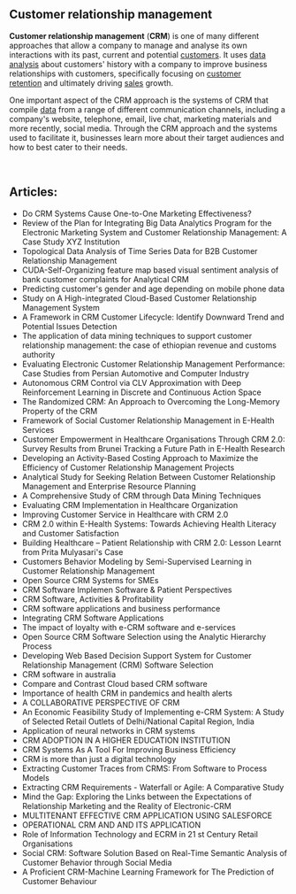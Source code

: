 <h2> Customer relationship management</h2>

<p><strong>Customer relationship management</strong>&nbsp;(<strong>CRM</strong>) is one of many different approaches that allow a company to manage and analyse its own interactions with its past, current and potential&nbsp;<a title="Customer" href="https://en.wikipedia.org/wiki/Customer">customers</a>.&nbsp;It uses&nbsp;<a title="Data analysis" href="https://en.wikipedia.org/wiki/Data_analysis">data analysis</a>&nbsp;about customers' history with a company to improve business relationships with customers, specifically focusing on&nbsp;<a title="Customer retention" href="https://en.wikipedia.org/wiki/Customer_retention">customer retention</a>&nbsp;and ultimately driving&nbsp;<a title="Sales" href="https://en.wikipedia.org/wiki/Sales">sales</a>&nbsp;growth.</p>
<p>One important aspect of the CRM approach is the systems of CRM that compile&nbsp;<a title="Data" href="https://en.wikipedia.org/wiki/Data">data</a>&nbsp;from a range of different communication channels, including a company's website, telephone, email, live chat, marketing materials and more recently, social media.&nbsp;Through the CRM approach and the systems used to facilitate it, businesses learn more about their target audiences and how to best cater to their needs.</p>
</br>

<h2> Articles: </h2>
<ul>

                             

 <li><a target="_blank" href="https://github.com/manjunath5496/CRM-Articles/blob/master/2crm(1).pdf" style="text-decoration:none;">Do CRM Systems Cause One-to-One
Marketing Effectiveness?</a></li>

 <li><a target="_blank" href="https://github.com/manjunath5496/CRM-Articles/blob/master/2crm(2).pdf" style="text-decoration:none;">Review of the Plan for Integrating Big Data Analytics Program for the Electronic Marketing System and Customer Relationship Management: A Case Study XYZ Institution</a></li>

<li><a target="_blank" href="https://github.com/manjunath5496/CRM-Articles/blob/master/2crm(3).pdf" style="text-decoration:none;">Topological Data Analysis of Time Series Data
for B2B Customer Relationship Management</a></li>
 <li><a target="_blank" href="https://github.com/manjunath5496/CRM-Articles/blob/master/2crm(4).pdf" style="text-decoration:none;">CUDA-Self-Organizing feature map based visual
sentiment analysis of bank customer complaints for Analytical CRM</a></li>                              
<li><a target="_blank" href="https://github.com/manjunath5496/CRM-Articles/blob/master/2crm(5).pdf" style="text-decoration:none;">Predicting customer's gender and age
depending on mobile phone data</a></li>
<li><a target="_blank" href="https://github.com/manjunath5496/CRM-Articles/blob/master/2crm(6).pdf" style="text-decoration:none;">Study on A High-integrated Cloud-Based Customer Relationship Management System</a></li>
 <li><a target="_blank" href="https://github.com/manjunath5496/CRM-Articles/blob/master/2crm(7).pdf" style="text-decoration:none;">A Framework in CRM Customer Lifecycle: Identify Downward Trend and Potential Issues Detection</a></li>

 <li><a target="_blank" href="https://github.com/manjunath5496/CRM-Articles/blob/master/2crm(8).pdf" style="text-decoration:none;"> The application of data mining techniques to support customer relationship management: the case of ethiopian revenue and customs authority </a></li>
   <li><a target="_blank" href="https://github.com/manjunath5496/CRM-Articles/blob/master/2crm(9).pdf" style="text-decoration:none;">Evaluating Electronic Customer Relationship Management Performance: Case Studies from Persian Automotive and Computer Industry</a></li>
  
   
 <li><a target="_blank" href="https://github.com/manjunath5496/CRM-Articles/blob/master/2crm(10).pdf" style="text-decoration:none;">Autonomous CRM Control via CLV Approximation with Deep Reinforcement Learning in Discrete and Continuous Action Space</a></li>                              
<li><a target="_blank" href="https://github.com/manjunath5496/CRM-Articles/blob/master/2crm(11).pdf" style="text-decoration:none;">The Randomized CRM: An Approach to Overcoming
the Long-Memory Property of the CRM</a></li>
<li><a target="_blank" href="https://github.com/manjunath5496/CRM-Articles/blob/master/2crm(12).pdf" style="text-decoration:none;">Framework of Social Customer Relationship
Management in E-Health Services</a></li>
<li><a target="_blank" href="https://github.com/manjunath5496/CRM-Articles/blob/master/2crm(13).pdf" style="text-decoration:none;">Customer Empowerment in Healthcare Organisations Through CRM 2.0: Survey Results from Brunei Tracking a Future Path in E-Health Research</a></li>

<li><a target="_blank" href="https://github.com/manjunath5496/CRM-Articles/blob/master/2crm(14).pdf" style="text-decoration:none;">Developing an Activity-Based Costing Approach to Maximize the Efficiency of Customer Relationship Management Projects</a></li>
                              
<li><a target="_blank" href="https://github.com/manjunath5496/CRM-Articles/blob/master/2crm(15).pdf" style="text-decoration:none;">Analytical Study for Seeking Relation Between
Customer Relationship Management and Enterprise Resource Planning</a></li>

<li><a target="_blank" href="https://github.com/manjunath5496/CRM-Articles/blob/master/2crm(16).pdf" style="text-decoration:none;">A Comprehensive Study of CRM through Data Mining Techniques</a></li>

  <li><a target="_blank" href="https://github.com/manjunath5496/CRM-Articles/blob/master/2crm(17).pdf" style="text-decoration:none;">Evaluating CRM Implementation in Healthcare Organization</a></li>   
  
<li><a target="_blank" href="https://github.com/manjunath5496/CRM-Articles/blob/master/2crm(18).pdf" style="text-decoration:none;">Improving Customer Service in Healthcare
with CRM 2.0</a></li> 

  
<li><a target="_blank" href="https://github.com/manjunath5496/CRM-Articles/blob/master/2crm(19).pdf" style="text-decoration:none;">CRM 2.0 within E-Health Systems:
Towards Achieving Health Literacy and Customer Satisfaction</a></li> 

<li><a target="_blank" href="https://github.com/manjunath5496/CRM-Articles/blob/master/2crm(20).pdf" style="text-decoration:none;">Building Healthcare – Patient Relationship with CRM 2.0: Lesson Learnt from Prita Mulyasari's Case</a></li>

<li><a target="_blank" href="https://github.com/manjunath5496/CRM-Articles/blob/master/2crm(21).pdf" style="text-decoration:none;">Customers Behavior Modeling by Semi-Supervised Learning in Customer Relationship Management</a></li>
<li><a target="_blank" href="https://github.com/manjunath5496/CRM-Articles/blob/master/2crm(22).pdf" style="text-decoration:none;">Open Source CRM Systems for SMEs </a></li> 
 
 
 <li><a target="_blank" href="https://github.com/manjunath5496/CRM-Articles/blob/master/2crm(23).pdf" style="text-decoration:none;">CRM Software Implemen Software & Patient Perspectives</a></li> 

<li><a target="_blank" href="https://github.com/manjunath5496/CRM-Articles/blob/master/2crm(24).pdf" style="text-decoration:none;">CRM Software, Activities & Profitability</a></li>

<li><a target="_blank" href="https://github.com/manjunath5496/CRM-Articles/blob/master/2crm(25).pdf" style="text-decoration:none;">CRM software applications and business performance</a></li>
<li><a target="_blank" href="https://github.com/manjunath5496/CRM-Articles/blob/master/2crm(26).pdf" style="text-decoration:none;">Integrating CRM Software Applications </a></li> 
 
 <li><a target="_blank" href="https://github.com/manjunath5496/CRM-Articles/blob/master/2crm(27).pdf" style="text-decoration:none;">The impact of loyalty with e-CRM software and e-services</a></li> 

<li><a target="_blank" href="https://github.com/manjunath5496/CRM-Articles/blob/master/2crm(28).pdf" style="text-decoration:none;">Open Source CRM Software Selection using the Analytic Hierarchy Process</a></li>

<li><a target="_blank" href="https://github.com/manjunath5496/CRM-Articles/blob/master/2crm(29).pdf" style="text-decoration:none;">Developing Web Based Decision Support System for Customer Relationship Management (CRM) Software Selection</a></li>
<li><a target="_blank" href="https://github.com/manjunath5496/CRM-Articles/blob/master/2crm(30).pdf" style="text-decoration:none;">CRM software in australia </a></li> 
 
 <li><a target="_blank" href="https://github.com/manjunath5496/CRM-Articles/blob/master/2crm(31).pdf" style="text-decoration:none;">Compare and Contrast Cloud based CRM software </a></li> 
 
 
 
 <li><a target="_blank" href="https://github.com/manjunath5496/CRM-Articles/blob/master/2crm(32).pdf" style="text-decoration:none;">Importance of health CRM in pandemics and health alerts</a></li> 

<li><a target="_blank" href="https://github.com/manjunath5496/CRM-Articles/blob/master/2crm(33).pdf" style="text-decoration:none;">A COLLABORATIVE PERSPECTIVE OF CRM</a></li>

<li><a target="_blank" href="https://github.com/manjunath5496/CRM-Articles/blob/master/2crm(34).pdf" style="text-decoration:none;">An Economic Feasibility Study of Implementing e-CRM System: A Study of Selected Retail Outlets of Delhi/National Capital Region, India</a></li>
<li><a target="_blank" href="https://github.com/manjunath5496/CRM-Articles/blob/master/2crm(35).pdf" style="text-decoration:none;">Application of neural networks in CRM systems </a></li> 
 
 <li><a target="_blank" href="https://github.com/manjunath5496/CRM-Articles/blob/master/2crm(36).pdf" style="text-decoration:none;">CRM ADOPTION IN A HIGHER EDUCATION INSTITUTION</a></li> 

<li><a target="_blank" href="https://github.com/manjunath5496/CRM-Articles/blob/master/2crm(37).pdf" style="text-decoration:none;">CRM Systems As A Tool For Improving Business Efficiency</a></li>

<li><a target="_blank" href="https://github.com/manjunath5496/CRM-Articles/blob/master/2crm(38).pdf" style="text-decoration:none;">CRM is more than just a digital technology</a></li>
<li><a target="_blank" href="https://github.com/manjunath5496/CRM-Articles/blob/master/2crm(39).pdf" style="text-decoration:none;">Extracting Customer Traces from CRMS: From Software to Process Models</a></li> 
 
 <li><a target="_blank" href="https://github.com/manjunath5496/CRM-Articles/blob/master/2crm(40).pdf" style="text-decoration:none;">Extracting CRM Requirements - Waterfall or Agile: A Comparative Study </a></li> 
 
 
  
 <li><a target="_blank" href="https://github.com/manjunath5496/CRM-Articles/blob/master/2crm(41).pdf" style="text-decoration:none;">Mind the Gap: Exploring the Links between the Expectations of Relationship Marketing and the Reality of Electronic-CRM</a></li> 

<li><a target="_blank" href="https://github.com/manjunath5496/CRM-Articles/blob/master/2crm(42).pdf" style="text-decoration:none;">MULTITENANT EFFECTIVE CRM APPLICATION USING SALESFORCE</a></li>

<li><a target="_blank" href="https://github.com/manjunath5496/CRM-Articles/blob/master/2crm(43).pdf" style="text-decoration:none;">OPERATIONAL CRM AND AND ITS APPLICATION</a></li>
<li><a target="_blank" href="https://github.com/manjunath5496/CRM-Articles/blob/master/2crm(44).pdf" style="text-decoration:none;">Role of Information Technology and ECRM in 21 st Century Retail Organisations</a></li> 
 
 <li><a target="_blank" href="https://github.com/manjunath5496/CRM-Articles/blob/master/2crm(45).pdf" style="text-decoration:none;">Social CRM: Software Solution Based on Real-Time Semantic Analysis of Customer Behavior through Social Media </a></li> 
 
 
  <li><a target="_blank" href="https://github.com/manjunath5496/CRM-Articles/blob/master/2crm(46).pdf" style="text-decoration:none;">A Proficient CRM-Machine Learning Framework for The Prediction of Customer Behaviour </a></li> 
 
 
 
 
 </ul>
